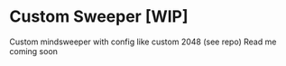 # Custom Sweeper [WIP]
Custom mindsweeper with config like custom 2048 (see repo)
Read me coming soon

